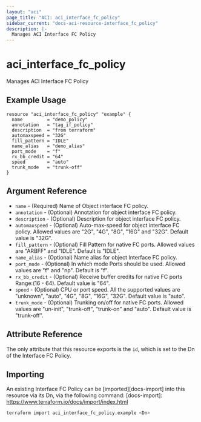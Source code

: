 ```yaml
---
layout: "aci"
page_title: "ACI: aci_interface_fc_policy"
sidebar_current: "docs-aci-resource-interface_fc_policy"
description: |-
  Manages ACI Interface FC Policy
---
```


# aci_interface_fc_policy

Manages ACI Interface FC Policy

## Example Usage

```hcl
resource "aci_interface_fc_policy" "example" {
  name         = "demo_policy"
  annotation   = "tag_if_policy"
  description  = "from terraform"
  automaxspeed = "32G"
  fill_pattern = "IDLE"
  name_alias   = "demo_alias"
  port_mode    = "f"
  rx_bb_credit = "64"
  speed        = "auto"
  trunk_mode   = "trunk-off"
}

```

## Argument Reference

- `name` - (Required) Name of Object interface FC policy.
- `annotation` - (Optional) Annotation for object interface FC policy.
- `description` - (Optional) Description for object interface FC policy.
- `automaxspeed` - (Optional) Auto-max-speed for object interface FC policy. Allowed values are "2G", "4G", "8G", "16G" and "32G". Default value is "32G".
- `fill_pattern` - (Optional) Fill Pattern for native FC ports. Allowed values are "ARBFF" and "IDLE". Default is "IDLE".
- `name_alias` - (Optional) Name alias for object Interface FC policy.
- `port_mode` - (Optional) In which mode Ports should be used. Allowed values are "f" and "np". Default is "f".
- `rx_bb_credit` - (Optional) Receive buffer credits for native FC ports Range:(16 - 64). Default value is "64".
- `speed` - (Optional) CPU or port speed. All the supported values are "unknown", "auto", "4G", "8G", "16G", "32G". Default value is "auto".
- `trunk_mode` - (Optional) Trunking on/off for native FC ports. Allowed values are "un-init", "trunk-off", "trunk-on" and "auto". Default value is "trunk-off".

## Attribute Reference

The only attribute that this resource exports is the `id`, which is set to the
Dn of the Interface FC Policy.

## Importing

An existing Interface FC Policy can be [imported][docs-import] into this resource via its Dn, via the following command:
[docs-import]: <https://www.terraform.io/docs/import/index.html>

```bash
terraform import aci_interface_fc_policy.example <Dn>
```
